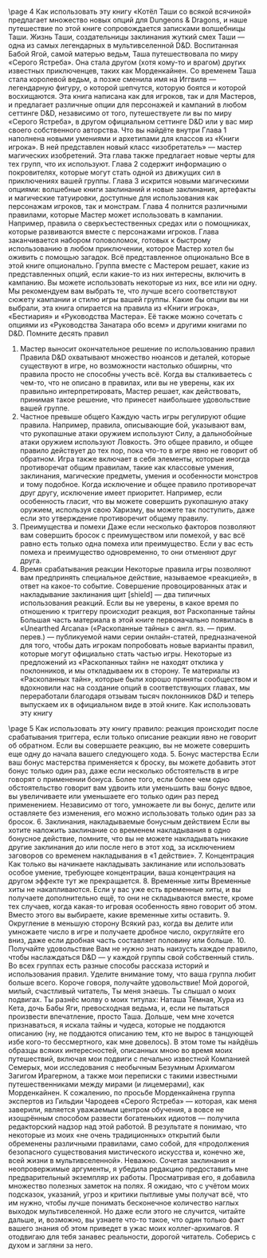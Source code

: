 
\page
4 Как использовать эту книгу
«Котёл Таши со всякой всячиной» предлагает множество новых опций для Dungeons & Dragons, и наше путешествие по этой книге сопровождается записками волшебницы Таши. Жизнь Таши, создательницы заклинания жуткий смех Таши — одна из самых легендарных в мультивселенной D&D.
Воспитанная Бабой Ягой, самой матерью ведьм,
Таша путешествовала по миру «Серого Ястреба».
Она стала другом (хотя кому-то и врагом) других известных приключенцев, таких как Морденкайнен. Со временем Таша стала королевой ведьм, а позже сменила имя на Иггвилв — легендарную фигуру, о которой шепчутся, которую боятся и которой восхищаются.
Эта книга написана как для игроков, так и для Мастеров, и предлагает различные опции для персонажей и кампаний в любом сеттинге D&D, независимо от того, путешествуете ли вы по миру
«Серого Ястреба», в другом официальном сеттинге
D&D или у вас мир своего собственного авторства.
Что вы найдёте внутри
Глава 1 наполнена новыми умениями и архетипами для классов из «Книги игрока». В ней представлен новый класс «изобретатель» — мастер магических изобретений. Эта глава также предлагает новые черты для тех групп, что их используют.
Глава 2 содержит информацию о покровителях, которые могут стать одной из движущих сил в приключениях вашей группы.
Глава 3 искрится новыми магическими опциями:
волшебные книги заклинаний и новые заклинания, артефакты и магические татуировки, доступные для использования как персонажам игроков, так и монстрам.
Глава 4 полнится различными правилами, которые
Мастер может использовать в кампании. Например, правила о сверхъестественных средах или о помощниках, которые развиваются вместе с персонажами игроков. Глава заканчивается набором головоломок, готовых к быстрому использованию в любом приключении, которое Мастер хотел бы оживить с помощью загадок.
Всё представленное опционально
Все в этой книге опционально. Группа вместе с
Мастером решает, какие из представленных опций, если какие-то из них интересны, включить в кампанию. Вы можете использовать некоторые из них, все или ни одну. Мы рекомендуем вам выбрать те, что лучше всего соответствуют сюжету кампании и стилю игры вашей группы.
Какие бы опции вы ни выбрали, эта книга опирается на правила из «Книги игрока», «Бестиария» и
«Руководства Мастера». Её также можно сочетать с опциями из «Руководства Занатара обо всем» и другими книгами по D&D.
Помните десять правил
1. Мастер выносит окончательное решение по использованию правил
Правила D&D охватывают множество нюансов и деталей, которые существуют в игре, но возможности настолько обширны, что правила просто не способны учесть всё. Когда вы сталкиваетесь с чем-то, что не описано в правилах, или вы не уверены, как их правильно интерпретировать, Мастер решает, как действовать, принимая такое решение, что принесет наибольшее удовольствие вашей группе.
2. Частное превыше общего
Каждую часть игры регулируют общие правила.
Например, правила, описывающие бой, указывают вам, что рукопашные атаки оружием используют
Силу, а дальнобойные атаки оружием используют
Ловкость. Это общее правило, и общее правило действует до тех пор, пока что-то в игре явно не говорит об обратном.
Игра также включает в себя элементы, которые иногда противоречат общим правилам, такие как классовые умения, заклинания, магические предметы, умения и особенности монстров и тому подобное. Когда исключение и общее правило противоречат друг другу, исключение имеет приоритет.
Например, если особенность гласит, что вы можете совершить рукопашную атаку оружием, используя свою Харизму, вы можете так поступить, даже если это утверждение противоречит общему правилу.
3. Преимущества и помехи
Даже если несколько факторов позволяют вам совершить бросок с преимуществом или помехой, у вас всё равно есть только одна помеха или преимущество. Если у вас есть помеха и преимущество одновременно, то они отменяют друг друга.
4. Время срабатывания реакции
Некоторые правила игры позволяют вам предпринять специальное действие, называемое «реакцией», в ответ на какое-то событие. Совершение провоцированных атак и накладывание заклинания щит [shield] — два типичных использования реакций. Если вы не уверены, в какое время по отношению к триггеру происходит реакция, вот
Раскопанные тайны
Большая часть материала в этой книге первоначально появилась в «Unearthed Arcana» («Раскопанные тайны» с англ. яз. — прим. перев.) — публикуемой нами серии онлайн-статей, предназначеной для того, чтобы дать игрокам попробовать новые варианты правил, которые могут официально стать частью игры. Некоторые из предложений из «Раскопанных тайн» не находят отклика у поклонников, и мы откладываем их в сторону. Те материалы из
«Раскопанных тайн», которые были хорошо приняты сообществом и вдохновили нас на создание опций в соответствующих главах, мы переработали благодаря отзывам тысяч поклонников D&D и теперь выпускаем их в официальном виде в этой книге.
Как использовать эту книгу

\page 5
Как использовать эту книгу правило: реакция происходит после срабатывания триггера, если только описание реакции явно не говорит об обратном. Если вы совершаете реакцию, вы не можете совершить еще одну до начала вашего следующего хода.
5. Бонус мастерства
Если ваш бонус мастерства применяется к броску, вы можете добавить этот бонус только один раз, даже если несколько обстоятельств в игре говорят о применении бонуса. Более того, если более чем одно обстоятельство говорит вам удвоить или уменьшить ваш бонус вдвое, вы увеличиваете или уменьшаете его только один раз перед применением. Независимо от того, умножаете ли вы бонус, делите или оставляете без изменения, его можно использовать только один раз за бросок.
6. Заклинания, накладываемые бонусным действием
Если вы хотите наложить заклинание со временем накладывания в одно бонусное действие, помните, что вы не можете накладывать никакие другие заклинания до или после него в этот ход, за исключением заговоров со временем накладывания в «1
действие».
7. Концентрация
Как только вы начинаете накладывать заклинание или использовать особое умение, требующее концентрации, ваша концентрация на другом эффекте тут же прекращается.
8. Временные хиты
Временные хиты не накапливаются. Если у вас уже есть временные хиты, и вы получаете дополнительно ещё, то они не складываются вместе, кроме тех случаев, когда какая-то игровая особенность явно говорит об этом. Вместо этого вы выбираете, какие временные хиты оставить.
9. Округление в меньшую сторону
Всякий раз, когда вы делите или умножаете число в игре и получаете дробное число, округляйте его вниз, даже если дробная часть составляет половину или больше.
10. Получайте удовольствие
Вам не нужно знать наизусть каждое правило, чтобы наслаждаться D&D — у каждой группы свой собственный стиль. Во всех группах есть разные способы рассказа историй и использования правил.
Уделите внимание тому, что ваша группа любит больше всего. Короче говоря, получайте удовольствие!
Мой дорогой, милый, счастливый читатель,
Ты меня знаешь. Ты слышал о моих подвигах. Ты разнёс молву о моих титулах: Наташа Тёмная, Хура из Кета, дочь Бабы
Яги, превосходная ведьма, и, если не пытаться произвести впечатление, просто Таша.
Дольше, чем мне хочется признаваться, я искала тайны и чудеса, которые не поддаются описанию (ну, не поддаются описанию тем, кто не вырос в танцующей избе кого-то бессмертного, как мне довелось). В этом томе ты найдёшь образцы всяких интересностей, описанных мною во время моих путешествий, включая мои подвиги с печально известной Компанией Семерых, мои исследования с необычным
Безумным Архимагом Загигом Ирагерном, а также мои переписки с такими известными путешественниками между мирами (и лицемерами), как Морденкайнен. К сожалению, по просьбе Морденкайнена группа экспертов из Гильдии Чародеев «Серого Ястреба» — которая, как меня заверили, является уважаемым центром обучения, а вовсе не изощрённым способом развести богатеньких идиотов — получила редакторский надзор над этой работой. В результате я понимаю, что некоторые из моих «не очень традиционных» открытий были обременены различными правилами, само собой, для «продолжения безопасного существования мистического искусства и, конечно же, всей жизни в мультивселенной».
Неважно. Сочетая заклинания и неопровержимые аргументы, я убедила редакцию предоставить мне предварительный экземпляр их работы.
Просматривая его, я добавила множество полезных заметок на полях. Я ожидаю, что с учётом моих подсказок, указаний, угроз и критики пытливые умы получат всё, что им нужно, чтобы лучше понимать бесконечное количество наглых выходок мультивселенной. Но даже если этого не случится, читайте дальше, и, возможно, вы узнаете что-то такое, что один только факт вашего знания об этом приведет в ужас моих коллег-архимагов.
Я отодвигаю для тебя занавес реальности, дорогой читатель. Соберись с духом и загляни за него.
